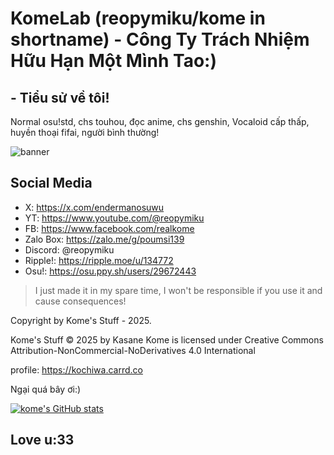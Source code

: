 # KomeLab (reopymiku/kome in shortname) - Công Ty Trách Nhiệm Hữu Hạn Một Mình Tao:)
## - Tiểu sử về tôi!
Normal osu!std, chs touhou, đọc anime, chs genshin, Vocaloid cấp thấp, huyền thoại fifai, người bình thường!

![banner](https://i.imgur.com/zrKgRUx.jpeg)

## Social Media

- X: https://x.com/endermanosuwu
- YT: https://www.youtube.com/@reopymiku
- FB: https://www.facebook.com/realkome
- Zalo Box: https://zalo.me/g/poumsi139
- Discord: @reopymiku
- Ripple!: https://ripple.moe/u/134772
- Osu!: https://osu.ppy.sh/users/29672443

> I just made it in my spare time, I won't be responsible if you use it and cause consequences!

Copyright by Kome's Stuff - 2025.

Kome's Stuff © 2025 by Kasane Kome is licensed under Creative Commons Attribution-NonCommercial-NoDerivatives 4.0 International 

profile: https://kochiwa.carrd.co

Ngại quá bây ơi:)

[![kome's GitHub stats](https://github-readme-stats.vercel.app/api?username=Koumakyouexit)](https://github.com/anuraghazra/github-readme-stats)

## Love u:33

